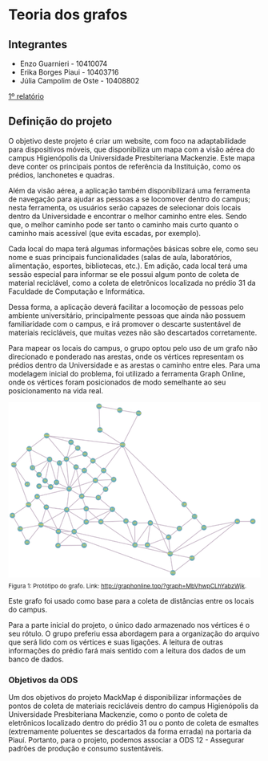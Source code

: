 # Teoria dos grafos

## Integrantes
- Enzo Guarnieri - 10410074
- Erika Borges Piaui - 10403716
- Júlia Campolim de Oste - 10408802

[1º relatório](https://docs.google.com/document/d/1xJpaX9leEcCXHLmAk8ZejYuGFkRsiff7KOQwpLmR8yk/edit?usp=sharing)

## Definição do projeto
O objetivo deste projeto é criar um website, com foco na adaptabilidade para dispositivos móveis, que disponibiliza um mapa com a visão aérea do campus Higienópolis da Universidade Presbiteriana Mackenzie. Este mapa deve conter os principais pontos de referência da Instituição, como os prédios, lanchonetes e quadras.

Além da visão aérea, a aplicação também disponibilizará uma ferramenta de navegação para ajudar as pessoas a se locomover dentro do campus; nesta ferramenta, os usuários serão capazes de selecionar dois locais dentro da Universidade e encontrar o melhor caminho entre eles. Sendo que, o melhor caminho pode ser tanto o caminho mais curto quanto o caminho mais acessível (que evita escadas, por exemplo).

Cada local do mapa terá algumas informações básicas sobre ele, como seu nome e suas principais funcionalidades (salas de aula, laboratórios, alimentação, esportes, bibliotecas, etc.). Em adição, cada local terá uma sessão especial para informar se ele possui algum ponto de coleta de material reciclável, como a coleta de eletrônicos localizada no prédio 31 da Faculdade de Computação e Informática.

Dessa forma, a aplicação deverá facilitar a locomoção de pessoas pelo ambiente universitário, principalmente pessoas que ainda não possuem familiaridade com o campus, e irá promover o descarte sustentável de materiais recicláveis, que muitas vezes não são descartados corretamente.

Para mapear os locais do campus, o grupo optou pelo uso de um grafo não direcionado e ponderado nas arestas, onde os vértices representam os prédios dentro da Universidade e as arestas o caminho entre eles. Para uma modelagem inicial do problema, foi utilizado a ferramenta Graph Online, onde os vértices foram posicionados de modo semelhante ao seu posicionamento na vida real.

![Grafo](./assets/grafo.png)
<sub>Figura 1: Protótipo do grafo. Link: <a href="http://graphonline.top/?graph=MbVhwpCLhYabzWjk" target="_blank">http://graphonline.top/?graph=MbVhwpCLhYabzWjk</a>.</sub>


Este grafo foi usado como base para a coleta de distâncias entre os locais do campus.

Para a parte inicial do projeto, o único dado armazenado nos vértices é o seu rótulo. O grupo preferiu essa abordagem para a organização do arquivo que será lido com os vértices e suas ligações. A leitura de outras informações do prédio fará mais sentido com a leitura dos dados de um banco de dados.


### Objetivos da ODS

Um dos objetivos do projeto MackMap é disponibilizar informações de pontos de coleta de materiais recicláveis dentro do campus Higienópolis da Universidade Presbiteriana Mackenzie, como o ponto de coleta de eletrônicos localizado dentro do prédio 31 ou o ponto de coleta de esmaltes (extremamente poluentes se descartados da forma errada) na portaria da Piauí. 
Portanto, para o projeto, podemos associar a ODS 12 - Assegurar padrões de produção e consumo sustentáveis.



